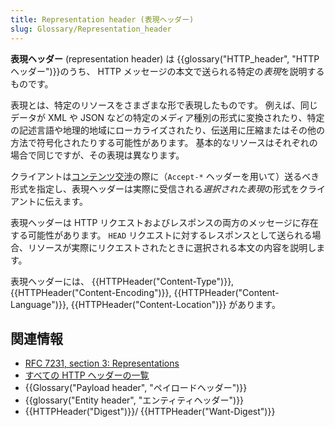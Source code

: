 ```yaml
---
title: Representation header (表現ヘッダー)
slug: Glossary/Representation_header
---
```

**表現ヘッダー** (representation header) は {{glossary("HTTP_header", "HTTP ヘッダー")}}のうち、 HTTP メッセージの本文で送られる特定の*表現*を説明するものです。

表現とは、特定のリソースをさまざまな形で表現したものです。
例えば、同じデータが XML や JSON などの特定のメディア種別の形式に変換されたり、特定の記述言語や地理的地域にローカライズされたり、伝送用に圧縮またはその他の方法で符号化されたりする可能性があります。
基本的なリソースはそれぞれの場合で同じですが、その表現は異なります。

クライアントは[コンテンツ交渉](/ja/docs/Web/HTTP/Content_negotiation)の際に（`Accept-*` ヘッダーを用いて）送るべき形式を指定し、表現ヘッダーは実際に受信される*選択された表現*の形式をクライアントに伝えます。

表現ヘッダーは HTTP リクエストおよびレスポンスの両方のメッセージに存在する可能性があります。
`HEAD` リクエストに対するレスポンスとして送られる場合、リソースが実際にリクエストされたときに選択される本文の内容を説明します。

表現ヘッダーには、 {{HTTPHeader("Content-Type")}}, {{HTTPHeader("Content-Encoding")}}, {{HTTPHeader("Content-Language")}}, {{HTTPHeader("Content-Location")}} があります。

## 関連情報

- [RFC 7231, section 3: Representations](https://datatracker.ietf.org/doc/html/rfc7231#section-3)
- [すべての HTTP ヘッダーの一覧](/ja/docs/Web/HTTP/Headers)
- {{Glossary("Payload header", "ペイロードヘッダー")}}
- {{glossary("Entity header", "エンティティヘッダー")}}
- {{HTTPHeader("Digest")}}/ {{HTTPHeader("Want-Digest")}}
